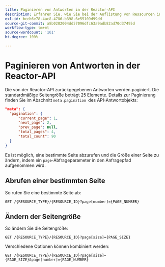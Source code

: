 ```yaml
---
title: Paginieren von Antworten in der Reactor-API
description: Erfahren Sie, wie Sie bei der Auflistung von Ressourcen in der Reactor-API Ergebnisse paginieren.
exl-id: bccb6e78-4ac8-4786-b398-6e55109d99dd
source-git-commit: a8b0282004dd57096dfc63a9adb82ad70d37495d
workflow-type: tm+mt
source-wordcount: '101'
ht-degree: 100%

---
```


# Paginieren von Antworten in der Reactor-API

Die von der Reactor-API zurückgegebenen Antworten werden paginiert. Die standardmäßige Seitengröße beträgt 25 Elemente. Details zur Paginierung finden Sie im Abschnitt `meta.pagination `des API-Antwortobjekts:

```json
"meta": {
  "pagination": {
      "current_page": 1,
      "next_page": 2,
      "prev_page": null,
      "total_pages": 4,
      "total_count": 90
  }
}
```

Es ist möglich, eine bestimmte Seite abzurufen und die Größe einer Seite zu ändern, indem ein `page`-Abfrageparameter in den Anfragepfad aufgenommen wird.

## Abrufen einer bestimmten Seite

So rufen Sie eine bestimmte Seite ab:

```http
GET /{RESOURCE_TYPE}/{RESOURCE_ID}?page[number]={PAGE_NUMBER}
```

## Ändern der Seitengröße

So ändern Sie die Seitengröße:

```http
GET /{RESOURCE_TYPE}/{RESOURCE_ID}?page[size]={PAGE_SIZE}
```

Verschiedene Optionen können kombiniert werden:

```http
GET /{RESOURCE_TYPE}/{RESOURCE_ID}?page[size]={PAGE_SIZE}&page[number]={PAGE_NUMBER}
```
